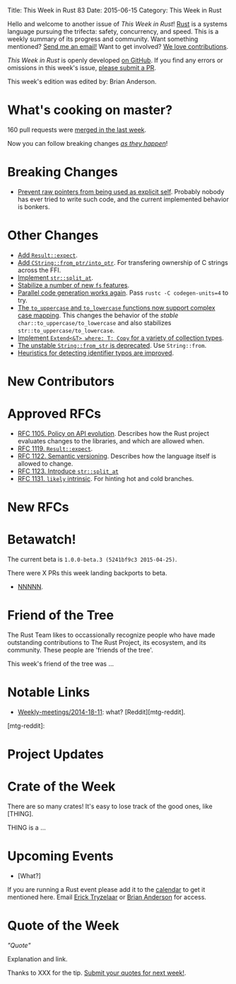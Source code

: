 Title: This Week in Rust 83
Date: 2015-06-15
Category: This Week in Rust

Hello and welcome to another issue of *This Week in Rust*!
[Rust](http://rust-lang.org) is a systems language pursuing the trifecta:
safety, concurrency, and speed. This is a weekly summary of its progress and
community. Want something mentioned? [Send me an
email!](mailto:corey@octayn.net?subject=This%20Week%20in%20Rust%20Suggestion)
Want to get involved? [We love
contributions](https://github.com/rust-lang/rust/wiki/Note-guide-for-new-contributors).

*This Week in Rust* is openly developed [on GitHub](https://github.com/cmr/this-week-in-rust).
If you find any errors or omissions in this week's issue, [please submit a PR](https://github.com/cmr/this-week-in-rust/pulls).

This week's edition was edited by: Brian Anderson.

# What's cooking on master?

160 pull requests were [merged in the last week][merged].

[merged]: https://github.com/issues?q=is%3Apr+org%3Arust-lang+is%3Amerged+merged%3A2015-06-07..2015-06-15

Now you can follow breaking changes *[as they happen][BitRust2]*!

[BitRust2]: http://killercup.github.io/bitrust/

# Breaking Changes

* [Prevent raw pointers from being used as explicit
  self](https://github.com/rust-lang/rust/pull/26225). Probably nobody
  has ever tried to write such code, and the current implemented
  behavior is bonkers.

# Other Changes

* [Add `Result::expect`](https://github.com/rust-lang/rust/pull/25359/files).
* [Add
  `CString::from_ptr/into_ptr`](https://github.com/rust-lang/rust/pull/25777). For
  transfering ownership of C strings across the FFI.
* [Implement `str::split_at`](https://github.com/rust-lang/rust/pull/25839).
* [Stabilize a number of new `fs` features](https://github.com/rust-lang/rust/pull/25844).
* [Parallel code generation works
  again](https://github.com/rust-lang/rust/pull/26018). Pass `rustc -C
  codegen-units=4` to try.
* [The `to_uppercase` and `to_lowercase` functions now support complex
  case mapping](https://github.com/rust-lang/rust/pull/26039). This
  changes the behavior of the *stable*
  `char::to_uppercase/to_lowercase` and also stabilizes
  `str::to_uppercase/to_lowercase`.
* [Implement `Extend<&T> where: T: Copy` for a variety of collection
  types](https://github.com/rust-lang/rust/pull/25989).
* [The unstable `String::from_str` is
  deprecated](https://github.com/rust-lang/rust/pull/26077). Use
  `String::from`.
* [Heuristics for detecting identifier typos are improved](https://github.com/rust-lang/rust/pull/26087).

# New Contributors



# Approved RFCs

* [RFC 1105. Policy on API
  evolution](https://github.com/rust-lang/rfcs/blob/master/text/1105-api-evolution.md). Describes
  how the Rust project evaluates changes to the libraries, and which are allowed when.
* [RFC 1119. `Result::expect`](https://github.com/rust-lang/rfcs/pull/1119).
* [RFC 1122. Semantic
  versioning](https://github.com/rust-lang/rfcs/blob/master/text/1122-language-semver.md). Describes
  how the language itself is allowed to change.
* [RFC 1123. Introduce `str::split_at`](https://github.com/rust-lang/rfcs/blob/master/text/1123-str-split-at.md)
* [RFC 1131. `likely` intrinsic](https://github.com/rust-lang/rfcs/blob/master/text/1131-likely-intrinsic.md). For hinting hot and cold branches.

# New RFCs


# Betawatch!

The current beta is `1.0.0-beta.3 (5241bf9c3 2015-04-25)`.

There were X PRs this week landing backports to beta.

* [NNNNN](link).

# Friend of the Tree

The Rust Team likes to occassionally recognize people who have made
outstanding contributions to The Rust Project, its ecosystem, and its
community. These people are 'friends of the tree'.

This week's friend of the tree was ...

# Notable Links

* [Weekly-meetings/2014-18-11][mtg]: what? [Reddit][mtg-reddit].

[mtg]: https://github.com/rust-lang/meeting-minutes/blob/master/weekly-meetings/2014-18-11.md
[mtg-reddit]:


# Project Updates


# Crate of the Week

There are so many crates! It's easy to lose track of the good ones,
like [THING].

THING is a ...


# Upcoming Events

* [What?]

If you are running a Rust event please add it to the [calendar] to get
it mentioned here. Email [Erick Tryzelaar][erickt] or [Brian
Anderson][brson] for access.

[calendar]: https://www.google.com/calendar/embed?src=apd9vmbc22egenmtu5l6c5jbfc%40group.calendar.google.com
[erickt]: mailto:erick.tryzelaar@gmail.com
[brson]: mailto:banderson@mozilla.com

# Quote of the Week

*"Quote"*

Explanation and link.

Thanks to XXX for the tip. [Submit your quotes for next week!][submit].

[submit]: http://users.rust-lang.org/t/twir-quote-of-the-week/328
